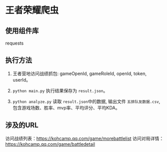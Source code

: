 # 王者荣耀爬虫

## 使用组件库
requests


## 执行方法
1. 王者营地访问战绩抓包: gameOpenId, gameRoleId, openId, token, userId。

2. `python main.py` 执行结果保存为 `result.json`。

3. `python analyze.py` 读取 `result.json`中的数据, 输出文件 `五排队友数据.csv`, 包含游戏场数、胜率、mvp率、平均评分、平均KDA。


## 涉及的URL
访问战绩列表：https://kohcamp.qq.com/game/morebattlelist
访问对局详情：https://kohcamp.qq.com/game/battledetail